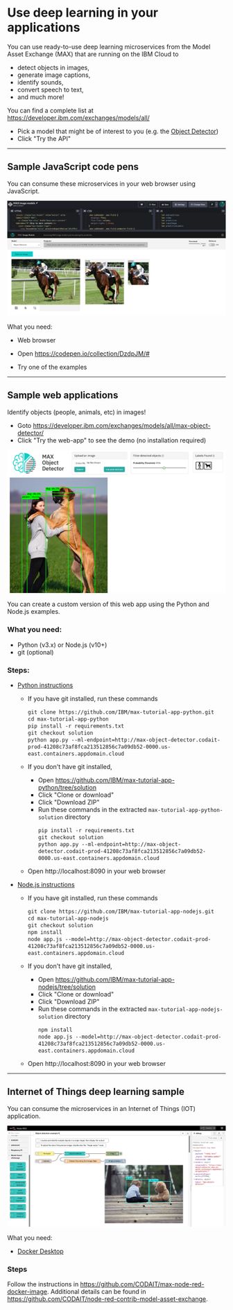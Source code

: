 # Use deep learning in your applications

You can use ready-to-use deep learning microservices from the Model Asset Exchange (MAX) that are running on the IBM Cloud to 
- detect objects in images,
- generate image captions,
- identify sounds,
- convert speech to text,
- and much more!

You can find a complete list at https://developer.ibm.com/exchanges/models/all/
- Pick a model that might be of interest to you (e.g. the [Object Detector](https://developer.ibm.com/exchanges/models/all/max-object-detector/))
- Click "Try the API" 

---
## Sample JavaScript code pens

You can consume these microservices in your web browser using JavaScript.

![web app example](doc/images/javascript_pens.png)

What you need:
 - Web browser
 
- Open https://codepen.io/collection/DzdpJM/#
- Try one of the examples

---
## Sample web applications

Identify objects (people, animals, etc) in images! 
- Goto https://developer.ibm.com/exchanges/models/all/max-object-detector/
- Click "Try the web-app" to see the demo (no installation required)

![web app example](doc/images/sample_web_app.png)

You can create a custom version of this web app using the Python and Node.js examples.

### What you need:
 - Python (v3.x) or Node.js (v10+)
 - git (optional)


### Steps:

- [Python instructions](https://github.com/IBM/max-tutorial-app-python/blob/solution/README.md)

  - If you have git installed, run these commands
    ```
    git clone https://github.com/IBM/max-tutorial-app-python.git
    cd max-tutorial-app-python
    pip install -r requirements.txt
    git checkout solution
    python app.py --ml-endpoint=http://max-object-detector.codait-prod-41208c73af8fca213512856c7a09db52-0000.us-east.containers.appdomain.cloud
    ```

  - If you don't have git installed, 
    - Open https://github.com/IBM/max-tutorial-app-python/tree/solution
    - Click "Clone or download"
    - Click "Download ZIP"
    - Run these commands in the extracted `max-tutorial-app-python-solution` directory
      ```
      pip install -r requirements.txt
      git checkout solution
      python app.py --ml-endpoint=http://max-object-detector.codait-prod-41208c73af8fca213512856c7a09db52-0000.us-east.containers.appdomain.cloud
      ```
      
  - Open http://localhost:8090 in your web browser

- [Node.js instructions](https://github.com/IBM/max-tutorial-app-nodejs/blob/solution/README.md)

  - If you have git installed, run these commands
    ```
    git clone https://github.com/IBM/max-tutorial-app-nodejs.git
    cd max-tutorial-app-nodejs
    git checkout solution
    npm install
    node app.js --model=http://max-object-detector.codait-prod-41208c73af8fca213512856c7a09db52-0000.us-east.containers.appdomain.cloud
    ```

  - If you don't have git installed, 
    - Open https://github.com/IBM/max-tutorial-app-nodejs/tree/solution
    - Click "Clone or download"
    - Click "Download ZIP"
    - Run these commands in the extracted `max-tutorial-app-nodejs-solution` directory
      ```
      npm install
      node app.js --model=http://max-object-detector.codait-prod-41208c73af8fca213512856c7a09db52-0000.us-east.containers.appdomain.cloud
      ```

  - Open http://localhost:8090 in your web browser

---
## Internet of Things deep learning sample

You can consume the microservices in an Internet of Things (IOT) application.

![IOT example](doc/images/iot.png)

What you need:
- [Docker Desktop](https://www.docker.com/products/docker-desktop)

### Steps

Follow the instructions in https://github.com/CODAIT/max-node-red-docker-image. Additional details can be found in https://github.com/CODAIT/node-red-contrib-model-asset-exchange.
